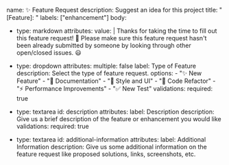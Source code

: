 name: ✨ Feature Request
description: Suggest an idea for this project
title: "[Feature]: "
labels: ["enhancement"]
body:

- type: markdown
  attributes:
  value: |
  Thanks for taking the time to fill out this feature request! 🤗
  Please make sure this feature request hasn't been already submitted by someone by looking through other open/closed issues. 😃

- type: dropdown
  attributes:
  multiple: false
  label: Type of Feature
  description: Select the type of feature request.
  options: - "✨ New Feature" - "📝 Documentation" - "🎨 Style and UI" - "🔨 Code Refactor" - "⚡ Performance Improvements" - "✅ New Test"
  validations:
  required: true

- type: textarea
  id: description
  attributes:
  label: Description
  description: Give us a brief description of the feature or enhancement you would like
  validations:
  required: true

- type: textarea
  id: additional-information
  attributes:
  label: Additional Information
  description: Give us some additional information on the feature request like proposed solutions, links, screenshots, etc.
